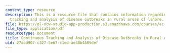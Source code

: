 ```yaml
---
content_type: resource
description: This is a resource file that contains information regarding continuous
  tracking and analysis of disease outbreaks in rural areas of lahore.
file: https://ol-ocw-studio-app-production.s3.amazonaws.com/courses/ec-715-d-lab-disseminating-innovations-for-the-common-good-spring-2007/27acd907c3275e67c1edae48b4509def_MITEC_715S07_lahore.pdf
file_type: application/pdf
resourcetype: Document
title: Continuous Tracking and Analysis of Disease Outbreaks in Rural Areas of Lahore
uid: 27acd907-c327-5e67-c1ed-ae48b4509def
---
```


